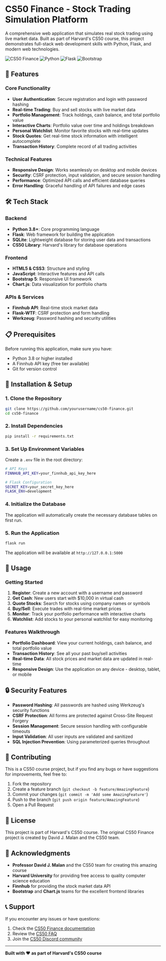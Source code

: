 # CS50 Finance - Stock Trading Simulation Platform

A comprehensive web application that simulates real stock trading using live market data. Built as part of Harvard's CS50 course, this project demonstrates full-stack web development skills with Python, Flask, and modern web technologies.

![CS50 Finance](https://img.shields.io/badge/CS50-Finance-blue)
![Python](https://img.shields.io/badge/Python-3.8+-green)
![Flask](https://img.shields.io/badge/Flask-2.0+-lightgrey)
![Bootstrap](https://img.shields.io/badge/Bootstrap-5.3-blue)

## 🚀 Features

### Core Functionality
- **User Authentication**: Secure registration and login with password hashing
- **Real-time Trading**: Buy and sell stocks with live market data
- **Portfolio Management**: Track holdings, cash balance, and total portfolio value
- **Interactive Charts**: Portfolio value over time and holdings breakdown
- **Personal Watchlist**: Monitor favorite stocks with real-time updates
- **Stock Quotes**: Get real-time stock information with intelligent autocomplete
- **Transaction History**: Complete record of all trading activities

### Technical Features
- **Responsive Design**: Works seamlessly on desktop and mobile devices
- **Security**: CSRF protection, input validation, and secure session handling
- **Performance**: Optimized API calls and efficient database queries
- **Error Handling**: Graceful handling of API failures and edge cases

## 🛠️ Tech Stack

### Backend
- **Python 3.8+**: Core programming language
- **Flask**: Web framework for building the application
- **SQLite**: Lightweight database for storing user data and transactions
- **CS50 Library**: Harvard's library for database operations

### Frontend
- **HTML5 & CSS3**: Structure and styling
- **JavaScript**: Interactive features and API calls
- **Bootstrap 5**: Responsive UI framework
- **Chart.js**: Data visualization for portfolio charts

### APIs & Services
- **Finnhub API**: Real-time stock market data
- **Flask-WTF**: CSRF protection and form handling
- **Werkzeug**: Password hashing and security utilities

## 📋 Prerequisites

Before running this application, make sure you have:

- Python 3.8 or higher installed
- A Finnhub API key (free tier available)
- Git for version control

## 🚀 Installation & Setup

### 1. Clone the Repository
```bash
git clone https://github.com/yourusername/cs50-finance.git
cd cs50-finance
```

### 2. Install Dependencies
```bash
pip install -r requirements.txt
```

### 3. Set Up Environment Variables
Create a `.env` file in the root directory:
```bash
# API Keys
FINNHUB_API_KEY=your_finnhub_api_key_here

# Flask Configuration
SECRET_KEY=your_secret_key_here
FLASK_ENV=development
```

### 4. Initialize the Database
The application will automatically create the necessary database tables on first run.

### 5. Run the Application
```bash
flask run
```

The application will be available at `http://127.0.0.1:5000`

## 📖 Usage

### Getting Started
1. **Register**: Create a new account with a username and password
2. **Get Cash**: New users start with $10,000 in virtual cash
3. **Quote Stocks**: Search for stocks using company names or symbols
4. **Buy/Sell**: Execute trades with real-time market prices
5. **Monitor**: Track your portfolio performance with interactive charts
6. **Watchlist**: Add stocks to your personal watchlist for easy monitoring

### Features Walkthrough
- **Portfolio Dashboard**: View your current holdings, cash balance, and total portfolio value
- **Transaction History**: See all your past buy/sell activities
- **Real-time Data**: All stock prices and market data are updated in real-time
- **Responsive Design**: Use the application on any device - desktop, tablet, or mobile

## 🔒 Security Features

- **Password Hashing**: All passwords are hashed using Werkzeug's security functions
- **CSRF Protection**: All forms are protected against Cross-Site Request Forgery
- **Session Management**: Secure session handling with configurable timeouts
- **Input Validation**: All user inputs are validated and sanitized
- **SQL Injection Prevention**: Using parameterized queries throughout

## 🤝 Contributing

This is a CS50 course project, but if you find any bugs or have suggestions for improvements, feel free to:

1. Fork the repository
2. Create a feature branch (`git checkout -b feature/AmazingFeature`)
3. Commit your changes (`git commit -m 'Add some AmazingFeature'`)
4. Push to the branch (`git push origin feature/AmazingFeature`)
5. Open a Pull Request

## 📝 License

This project is part of Harvard's CS50 course. The original CS50 Finance project is created by David J. Malan and the CS50 team.

## 🙏 Acknowledgments

- **Professor David J. Malan** and the CS50 team for creating this amazing course
- **Harvard University** for providing free access to quality computer science education
- **Finnhub** for providing the stock market data API
- **Bootstrap** and **Chart.js** teams for the excellent frontend libraries

## 📞 Support

If you encounter any issues or have questions:

1. Check the [CS50 Finance documentation](https://cs50.harvard.edu/x/2024/psets/9/finance/)
2. Review the [CS50 FAQ](https://cs50.harvard.edu/x/2024/faqs/)
3. Join the [CS50 Discord community](https://discord.gg/cs50)

---

**Built with ❤️ as part of Harvard's CS50 course** 

